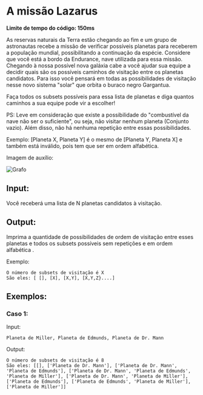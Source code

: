 # A missão Lazarus

**Limite de tempo do código: 150ms**

As reservas naturais da Terra estão chegando ao fim e um grupo de astronautas recebe a missão de verificar possíveis planetas para receberem a população mundial, possibilitando a continuação da espécie. Considere que você está a bordo da Endurance, nave utilizada para essa missão. Chegando à nossa possível nova galáxia cabe a você ajudar sua equipe a decidir quais são os possíveis caminhos de visitação entre os planetas candidatos. Para isso você pensará em todas as possibilidades de visitação nesse novo sistema "solar" que orbita o buraco negro Gargantua.

Faça todos os subsets possíveis para essa lista de planetas e diga quantos caminhos a sua equipe pode vir a escolher!

PS: Leve em consideração que existe a possibilidade do "combustível da nave não ser o suficiente", ou seja, não visitar nenhum planeta (Conjunto vazio). Além disso, não há nenhuma repetição entre essas possibilidades.

Exemplo: [Planeta X, Planeta Y] é o mesmo de [Planeta Y, Planeta X] e também está inválido, pois tem que ser em ordem alfabética.

Imagem de auxílio:

![Grafo](https://i.stack.imgur.com/b03V4.png)

## Input:

Você receberá uma lista de N planetas candidatos à visitação.

## Output:

Imprima a quantidade de possibilidades de ordem de visitação entre esses planetas e todos os subsets possíveis sem repetições e em ordem alfabética .

Exemplo:

```
O número de subsets de visitação é X
São eles: [ [], [X], [X,Y], [X,Y,Z}....]
```

## Exemplos:

### Caso 1:

Input:
```
Planeta de Miller, Planeta de Edmunds, Planeta de Dr. Mann
```

Output:
```
O número de subsets de visitação é 8
São eles: [[], ['Planeta de Dr. Mann'], ['Planeta de Dr. Mann', 'Planeta de Edmunds'], ['Planeta de Dr. Mann', 'Planeta de Edmunds', 'Planeta de Miller'], ['Planeta de Dr. Mann', 'Planeta de Miller'], ['Planeta de Edmunds'], ['Planeta de Edmunds', 'Planeta de Miller'], ['Planeta de Miller']]
```